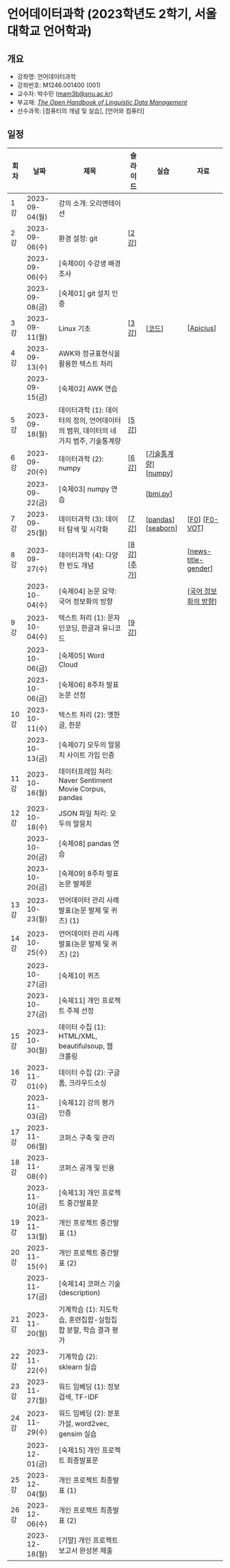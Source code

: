 # 언어데이터과학 (2023학년도 2학기, 서울대학교 언어학과)

## 개요

+ 강좌명: 언어데이터과학
+ 강좌번호: M1246.001400 (001)
+ 교수자: 박수민 (mam3b@snu.ac.kr)
+ 부교재: *[The Open Handbook of Linguistic Data Management](https://direct.mit.edu/books/oa-edited-volume/5244/The-Open-Handbook-of-Linguistic-Data-Management)*
+ 선수과목: [컴퓨터의 개념 및 실습], [언어와 컴퓨터]

## 일정

|회차|날짜|제목|슬라이드|실습|자료|
|--|--|--|--|--|--|
|1강|2023-09-04(월)|강의 소개: 오리엔테이션|||
|2강|2023-09-06(수)|환경 설정: git|[[2강](./slides/02-20230906.pdf)]||
||2023-09-06(수)|[숙제00] 수강생 배경 조사||||
||2023-09-08(금)|[숙제01] git 설치 인증||||
|3강|2023-09-11(월)|Linux 기초|[[3강](./slides/03-202309011.pdf)]|[[코드](./notes/03-20230911.MD)]|[[Apicius](https://www.gutenberg.org/ebooks/29728)]|
|4강|2023-09-13(수)|AWK와 정규표현식을 활용한 텍스트 처리|||
||2023-09-15(금)|[숙제02] AWK 연습||||
|5강|2023-09-18(월)|데이터과학 (1): 데이터의 정의, 언어데이터의 범위, 데이터의 네 가지 범주, 기술통계량|[[5강](./slides/05-20230918.pdf)]||
|6강|2023-09-20(수)|데이터과학 (2): numpy|[[6강](./slides/06-20230920.pdf)]|[[기술통계량](./notes/06-20230920-descriptive-statistics.ipynb)] [[numpy](./notes/06-20230920-numpy-arrays.ipynb)]|
||2023-09-22(금)|[숙제03] numpy 연습||[[bmi.py](./hw/hw03/bmi.py)]||
|7강|2023-09-25(월)|데이터과학 (3): 데이터 탐색 및 시각화|[[7강](./slides/07-20230925.pdf)]|[[pandas](./notes/07-20230925-pandas-dataframe.ipynb)] [[seaborn](./notes/07-20230925-visualization.ipynb)]|[[F0](./data/vowel/all-f0.csv)] [[F0-VOT](./data/vowel/women-f0-vot.csv)]|
|8강|2023-09-27(수)|데이터과학 (4): 다양한 빈도 개념|[[8강](./slides/08-20230927.pdf)][[추가](https://github.com/suparklingmin/news-title-gender/blob/main/slides.pdf)]||[[news-title-gender](https://github.com/suparklingmin/news-title-gender)]|
||2023-10-04(수)|[숙제04] 논문 요약: 국어 정보화의 방향|||[[국어 정보화의 방향](https://www.korean.go.kr/nkview/nklife/2015_2/25_0205.pdf)]|
|9강|2023-10-04(수)|텍스트 처리 (1): 문자 인코딩, 한글과 유니코드|[[9강](./slides/09-20231004.pdf)]||
||2023-10-06(금)|[숙제05] Word Cloud||||
||2023-10-06(금)|[숙제06] 8주차 발표 논문 선정||||
|10강|2023-10-11(수)|텍스트 처리 (2): 옛한글, 한문|||
||2023-10-13(금)|[숙제07] 모두의 말뭉치 사이트 가입 인증||||
|11강|2023-10-16(월)|데이터프레임 처리: Naver Sentiment Movie Corpus, pandas|||
|12강|2023-10-18(수)|JSON 파일 처리: 모두의 말뭉치|||
||2023-10-20(금)|[숙제08] pandas 연습||||
||2023-10-20(금)|[숙제09] 8주차 발표 논문 발제문||||
|13강|2023-10-23(월)|언어데이터 관리 사례 발표(논문 발제 및 퀴즈) (1)|||
|14강|2023-10-25(수)|언어데이터 관리 사례 발표(논문 발제 및 퀴즈) (2)|||
||2023-10-27(금)|[숙제10] 퀴즈||||
||2023-10-27(금)|[숙제11] 개인 프로젝트 주제 선정||||
|15강|2023-10-30(월)|데이터 수집 (1): HTML/XML, beautifulsoup, 웹 크롤링|||
|16강|2023-11-01(수)|데이터 수집 (2): 구글 폼, 크라우드소싱|||
||2023-11-03(금)|[숙제12] 강의 평가 인증||||
|17강|2023-11-06(월)|코퍼스 구축 및 관리|||
|18강|2023-11-08(수)|코퍼스 공개 및 인용|||
||2023-11-10(금)|[숙제13] 개인 프로젝트 중간발표문||||
|19강|2023-11-13(월)|개인 프로젝트 중간발표 (1)|||
|20강|2023-11-15(수)|개인 프로젝트 중간발표 (2)|||
||2023-11-17(금)|[숙제14] 코퍼스 기술(description)||||
|21강|2023-11-20(월)|기계학습 (1): 지도학습, 훈련집합-실험집합 분할, 학습 결과 평가|||
|22강|2023-11-22(수)|기계학습 (2): sklearn 실습|||
|23강|2023-11-27(월)|워드 임베딩 (1): 정보 검색, TF-IDF|||
|24강|2023-11-29(수)|워드 임베딩 (2): 분포 가설, word2vec, gensim 실습|||
||2023-12-01(금)|[숙제15] 개인 프로젝트 최종발표문||||
|25강|2023-12-04(월)|개인 프로젝트 최종발표 (1)|||
|26강|2023-12-06(수)|개인 프로젝트 최종발표 (2)|||
||2023-12-18(월)|[기말] 개인 프로젝트 보고서 완성본 제출||||
